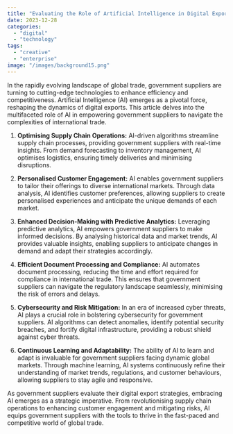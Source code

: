 ```yaml
---
title: "Evaluating the Role of Artificial Intelligence in Digital Exports for Government Suppliers."
date: 2023-12-28
categories: 
  - "digital"
  - "technology"
tags: 
  - "creative"
  - "enterprise"
image: "/images/background15.png"
---
```


In the rapidly evolving landscape of global trade, government suppliers are turning to cutting-edge technologies to enhance efficiency and competitiveness. Artificial Intelligence (AI) emerges as a pivotal force, reshaping the dynamics of digital exports. This article delves into the multifaceted role of AI in empowering government suppliers to navigate the complexities of international trade.

1. **Optimising Supply Chain Operations:** AI-driven algorithms streamline supply chain processes, providing government suppliers with real-time insights. From demand forecasting to inventory management, AI optimises logistics, ensuring timely deliveries and minimising disruptions.

3. **Personalised Customer Engagement:** AI enables government suppliers to tailor their offerings to diverse international markets. Through data analysis, AI identifies customer preferences, allowing suppliers to create personalised experiences and anticipate the unique demands of each market.

5. **Enhanced Decision-Making with Predictive Analytics:** Leveraging predictive analytics, AI empowers government suppliers to make informed decisions. By analysing historical data and market trends, AI provides valuable insights, enabling suppliers to anticipate changes in demand and adapt their strategies accordingly.

7. **Efficient Document Processing and Compliance:** AI automates document processing, reducing the time and effort required for compliance in international trade. This ensures that government suppliers can navigate the regulatory landscape seamlessly, minimising the risk of errors and delays.

9. **Cybersecurity and Risk Mitigation:** In an era of increased cyber threats, AI plays a crucial role in bolstering cybersecurity for government suppliers. AI algorithms can detect anomalies, identify potential security breaches, and fortify digital infrastructure, providing a robust shield against cyber threats.

11. **Continuous Learning and Adaptability:** The ability of AI to learn and adapt is invaluable for government suppliers facing dynamic global markets. Through machine learning, AI systems continuously refine their understanding of market trends, regulations, and customer behaviours, allowing suppliers to stay agile and responsive.

As government suppliers evaluate their digital export strategies, embracing AI emerges as a strategic imperative. From revolutionising supply chain operations to enhancing customer engagement and mitigating risks, AI equips government suppliers with the tools to thrive in the fast-paced and competitive world of global trade.
